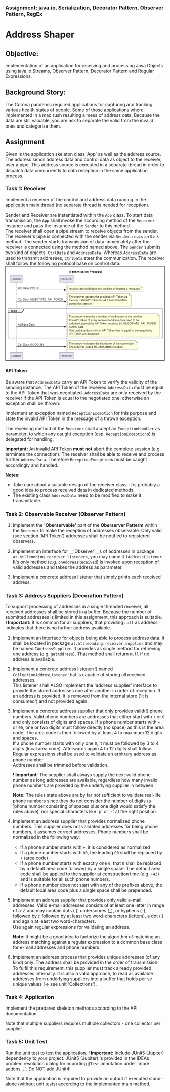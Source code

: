 ### Assignment: java.io, Serialization, Decorator Pattern, Observer Pattern, RegEx
# Address Shaper

## Objective:
Implementation of an application for receiving 
and processing Java Objects using java.io Streams, Observer Pattern,
Decorator Pattern and Regular Expressions.

## Background Story:
The Corona pandemic required applications for capturing and tracking
various health states of people. Some of those applications where implemented in
a mad rush resulting a mess of address data. Because the data are still valuable,
you are ask to separate the valid from the invalid ones and categorize them.

## Assignment
Given is the application skeleton class 'App' as well as the address source.
The address sends address data and control data as object to the receiver,
over a pipe. This address source is executed in a separate thread in order
to dispatch data concurrently to data reception in the same application process.

### Task 1: Receiver
Implement a receiver of the control and address data running in the 
application main thread (no separate thread is needed for reception).

Sender and Receiver are instantiated within the `App` class. To start data
transmission, the `App` shall invoke the according method of the `Receiver`
instance and pass the instance of the `Sender` to this method.   
The receiver shall open a pipe stream to receive objects from the sender.
The receiver's pipe is connected with the sender via `Sender.registerSink`
method. The sender starts transmission of data immediately after the 
receiver is connected using the method named above.
The `Sender` submits two kind of objects: `CtrlData` and `AddressData`. 
Whereas `AddressData` are used to transmit addresses, `CtrlData` steer the 
communication.
The receiver shall follow the following protocol base on control data:
![Transmission Protocol](./doc/transmission_protocol.png)

#### API Token
Be aware that `AddressData` carry an API Token to verify the validity of the 
sending instance. The API Token of the received `AddressData` must be equal to
the API Token that was negotiated. `AddressData` are only received by the receiver
if the API Token is equal to the negotiated one, otherwise an exception shall be thrown.

Implement an exception named `ReceptionException` for this purpose and state the invalid
API Token in the message of a thrown exception.   

The receiving method of the `Receiver` shall accept an `ExceptionHandler` as parameter,
to which any caught exception (esp. `ReceptionException`s) is delegated for handling.

**Important:** An invalid API Token __must not__ abort the complete session (e.g. terminate 
the connection). The receiver shall be able to receive and process further `AddressData`.
Therefore `ReceptionException`s must be caught accordingly and handled.


__Notes:__ 
* Take care about a suitable design of the receiver class, it is probably a good
idea to process received data in dedicated methods.
* The existing class `AddressData` need to be modified to make it transmittable.

### Task 2: Observable Receiver (Observer Pattern)
1. Implement the __'Oberservable'__ part of the __Oberserver Patterm__ within the `Receiver` to
make the reception of addresses observable. 
Only valid (see section 'API Token') addresses shall be notified to registered observers.

1. Implement an interface for __'Observer'__s of addresses in package `at.htlleonding.receiver.listeners`,
you may name it `IAddressListener`. It's only method (e.g. `onAddressReceived`) is invoked upon
reception of valid addresses and takes the address as parameter.

1. Implement a concrete address listener that simply prints each received address.

### Task 3: Address Suppliers (Decoration Pattern)
To support processing of addresses in a single threaded receiver, all received addresses
shall be stored in a buffer. Because the number of submitted addresses is limited in this
assignment, this approach is suitable.   
__! Important:__ It is common for all suppliers, that providing `null` as address indicates
that there is no further address available.

1. Implement an interface for objects being able to process address data. It shall be located
in package `at.htlleonding.receiver.supplier` and may be named `IAddressSupplier`. It provides
as single method for retrieving one address (e.g. `getAddress`). That method shall return `null`
if no address is available.

1. Implement a concrete address listener(!) named `CollectionAddresListener` that is 
capable of storing all received addresses.   
This listener shall ALSO implement the 'address supplier' interface to provide the stored
addresses one after another in order of reception. If an address is provided, it is removed
from the internal store ('it is consumed') and not provided again.

1. Implement a concrete address supplier that only provides valid(!) phone numbers.
Valid phone numbers are addresses that either start with `+` or `0` and only consists of
digits and spaces. If a phone number starts with `+` or `00`, one or two digits must follow
directly (no space) as this is the area code. The area code is then followed by at 
least 4 to maximum 12 digits and spaces.  
If a phone number starts with only one `0`, it must be followed by 3 to 4 digits (local area code).
Afterwards again 4 to 12 digits shall follow.   
Regular expressions shall be used to validate an arbitrary address as phone number.   
Addresses shall be trimmed before validation.

    __! Important__: The supplier shall always supply the next valid phone number as long addresses
    are available, regardless how many invalid phone numbers are provided by the underlying supplier
    in between.

    __Note:__ The rules state above are by far not sufficient to validate real-life phone numbers
    since they do not consider the number of digits (a 'phone number consisting of spaces plus one
    digit would satisfy the rules above), nor special characters like 'p' or '-' at the right position.

1. Implement an address supplier that provides normalized phone numbers. This supplier does not 
validated addresses for being phone numbers, it assumes correct addresses.
Phone numbers shall be normalized in the following way:
   * If a phone number starts with `+`, it is considered as normalized
   * If a phone number starts with `00`, the leading `00` shall be replaced by `+` (area code)
   * If a phone number starts with exactly one `0`, that `0` shall be replaced by a default area code
     followed by a single space. The default area code shall be applied to the supplier 
     at construction time (e.g. `+43`) and is suitable for all such phone numbers.
   * If a phone number does not start with any of the prefixes above, the default local area code
     plus a single space shall be prepended.

1. Implement an address supplier that provides only valid e-mail addresses.
Valid e-mail addresses consists of at least one letter in range of a-Z and may contain
dots (.), underscores (_), or hyphens (-), followed by `@` followed by at least two
word-characters (letters), a dot (.) and again at least two word-characters.   
Use again regular expressions for validating an address.

    __Note__: It might be a good idea to factorize the algorithm of matching an address 
    matching against a regular expression to a common base class for e-mail addresses and 
    phone numbers.

1. Implement an address process that provides unique addresses (of any kind) only.
The address shall be provided in the order of transmission.
To fulfil this requirement, this supplier must track already provided addresses internally.
It is also a valid approach, to read all available addresses from underlying suppliers into
a buffer that holds per se unique values (-> see unit 'Collections').

### Task 4: Application
Implement the prepared skeleton methods according to the API documentation.

Note that multiple suppliers requires multiple collectors - one collector per supplier.

### Task 5: Unit Test
Run the unit test to test the application.
__! Important:__ Include JUnit5 (Jupiter) dependency to your project. JUnit5 (Jupiter)
is provided in the IDEAs problem resolution dialog for importing `@Test` annotation 
under 'more actions ...'. Do NOT add JUnit4!

Note that the application is required to provide an output if executed stand-alone
(without unit tests) according to the implemented main method.